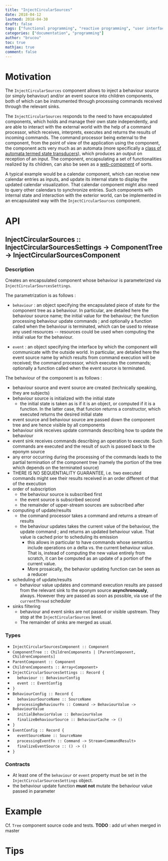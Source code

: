 ```yaml
---
title: "InjectCircularSources"
date: 2018-04-12
lastmod: 2018-04-30
draft: false
tags: ["functional programming", "reactive programming", "user interface"]
categories: ["documentation", "programming"]
author: "brucou"
toc: true
mathjax: true
comment: false
---
```

# Motivation
The `InjectCircularSources` component allows to inject a behaviour source (or simply behaviour) 
and/or an event source into children components, both of which can be instrumented through 
processing commands received through the relevant sinks. 

The `InjectCircularSources` responds to the need to have encapsulated components, which holds and
 manage their own state independently, and are able to interact with the external world with the 
 help of a command processor, which receives, interprets, executes and returns the results of 
 incoming commands. The command processor being external to the component, from the point of view
  of the application using the component, the component acts very much as an automata (more 
  specifically a [class of automata termed state transducers](https://brucou.github.io/posts/user-interfaces-as-reactive-systems/#reactive-systems-as-automata)), which produces an output on 
  reception of an input. The component, encapsulating a set of functionalities realized by its 
  children, can also be seen as a [web-component](https://en.wikipedia.org/wiki/Web_Components) 
  of sorts.

A typical example would be a calendar component, which can receive new calendar entries as 
inputs, and update its internal state to display the updated calendar visualization. That 
calendar component might also need to query other calendars to synchronize entries. Such 
components with internal state and interaction with the exterior world, can be implemented in an
 encapsulated way with the `InjectCircularSources` component.

# API

## InjectCircularSources :: InjectCircularSourcesSettings -> ComponentTree -> InjectCircularSourcesComponent

### Description
Creates an encapsulated component whose behaviour is parameterized via 
`InjectCircularSourcesSettings`.

The parametrization is as follows :

- `behaviour` : an object specifying the encapsulated piece of state for the component tree as a 
behaviour. In particular, are detailed here the behaviour source name; the initial value for the 
behaviour; the function processing behaviour update commands ; and optionally a function called 
when the behaviour is terminated, which can be used to release any used resources -- resources 
could be used when computing the initial value for the behaviour.

- `event` : an object specifying the interface by which the component will communicate with the 
outside world. In particular, are detailed here the event source name by which results from 
command execution will be received; the command processor, which executes the commands; 
optionally a function called when the event source is terminated. 

The behaviour of the component is as follows :

- behaviour source and event source are created (technically speaking, they are subjects)
- behaviour source is initialized with the initial state
  - the initial state is taken as is if it is an object, or computed if it is a function. In the 
  latter case, that funcion returns a constructor, which executed returns the desired initial 
  state
- event source and behaviour source are passed down the component tree and are hence visible by 
all components 
- behaviour sink receives update commands describing how to update the behaviour
- event sink receives commands describing an operation to execute. Such commands are executed and
 the result of such is passed back to the eponym source
- any error occurring during the processing of the commands leads to the partial termination of 
the component tree (namely the portion of the tree which depends on the terminated source)
- THERE IS NO SEQUENTIALITY GUARANTEE, i.e. two executed commands might see their results 
received in an order different of that of the execution
- order of subscription
  - the behaviour source is subscribed first
  - the event source is subscribed second
  - the remainder of upper-stream sources are subscribed after
- computing of update/results
  - the command processor takes a command and returns a stream of results
  - the behaviour updates takes the current value of the behaviour, the update command ; and 
  returns an updated behaviour value. That value is cached prior to scheduling its emission
    - this allows in particular to have commands whose semantics include operations on a delta vs. 
    the current behaviour value. That is, instead of computing the new value entirely from 
    scratch, it can be computed as an update of a portion of the current value.
    - More prosaically, the behavior updating function can be seen as a reducer
- scheduling of update/results
  - behaviour value updates and command execution results are passed from the relevant sink to 
  the eponym source **asynchronously**, always. However they are passed as soon as possible, via 
  use of the `currentThread` scheduler
- sinks filtering
  - behaviour and event sinks are not passed or visible upstream. They stop at the 
`InjectCircularSources` level. 
  - The remainder of sinks are merged as usual.

### Types
- `InjectCircularSourcesComponent :: Component`
- `ComponentTree :: ChildrenComponents | [ParentComponent, ChildrenComponents]`
- `ParentComponent :: Component`
- `ChildrenComponents :: Array<Component>`
- `InjectCircularSourcesSettings :: Record {`
- `  behaviour :: BehaviourConfig` 
- `  event :: EventConfig`
- `}`
- `BehaviourConfig :: Record {`
- `  behaviourSourceName :: SourceName` 
- `  processingBehaviourFn :: Command -> BehaviourValue -> BehaviourValue`
- `  initialBehaviorValue :: BehaviourValue`
- `  finalizeBehaviourSource :: BehaviourCache -> ()`
- `}`
- `EventConfig :: Record {`
- `  eventSourceName :: SourceName` 
- `  processingEventFn :: Command -> Stream<CommandResult>`
- `  finalizeEventSource :: () -> ()`
- `}`

### Contracts
- At least one of the `behaviour` or `event` property must be set in the  
`InjectCircularSourcesSettings` object.
- the behaviour update function **must not** mutate the behaviour value passed in parameter 
 
# Example
Cf. `Tree` component source code and tests.
**TODO** : add url when merged in master

# Tips
